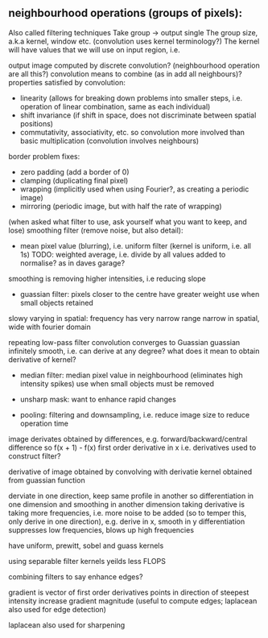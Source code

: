 <!-- SPDX-License-Identifier: zlib-acknowledgement -->
## neighbourhood operations (groups of pixels):
Also called filtering techniques
Take group -> output single
The group size, a.k.a kernel, window etc. (convolution uses kernel terminology?)
The kernel will have values that we will use on input region, i.e.  
 
output image computed by discrete convolution? (neighbourhood operation are all this?)
convolution means to combine (as in add all neighbours)?
properties satisfied by convolution:
  * linearity (allows for breaking down problems into smaller steps, i.e. operation of linear combination, same as each individual)
  * shift invariance (if shift in space, does not discriminate between spatial positions)
  * commutativity, associativity, etc.
so convolution more involved than basic multiplication (convolution involves neighbours)

border problem fixes:
* zero padding (add a border of 0)
* clamping (duplicating final pixel)
* wrapping (implicitly used when using Fourier?, as creating a periodic image)
* mirroring (periodic image, but with half the rate of wrapping)

(when asked what filter to use, ask yourself what you want to keep, and lose)
smoothing filter (remove noise, but also detail): 
* mean pixel value (blurring), i.e. uniform filter (kernel is uniform, i.e. all 1s)
TODO: weighted average, i.e. divide by all values added to normalise? as in daves garage?

smoothing is removing higher intensities, i.e reducing slope
* guassian filter: pixels closer to the centre have greater weight
use when small objects retained

slowy varying in spatial: frequency has very narrow range
narrow in spatial, wide with fourier domain

repeating low-pass filter convolution converges to Guassian
guassian infinitely smooth, i.e. can derive at any degree? 
what does it mean to obtain derivative of kernel?

* median filter: median pixel value in neighbourhood (eliminates high intensity spikes)
use when small objects must be removed

* unsharp mask: want to enhance rapid changes

* pooling: filtering and downsampling, i.e. reduce image size to reduce operation time

image derivates obtained by differences, e.g. forward/backward/central difference
so f(x + 1) - f(x) first order derivative in x
i.e. derivatives used to construct filter? 

derivative of image obtained by convolving with derivatie kernel obtained from guassian function

derviate in one direction, keep same profile in another
so differentiation in one dimension and smoothing in another dimension
taking derivative is taking more frequencies, i.e. more noise to be added (so to temper this, only derive in one direction), e.g. derive in x, smooth in y
differentiation suppresses low frequencies, blows up high frequencies

have uniform, prewitt, sobel and guass kernels

using separable filter kernels yeilds less FLOPS

combining filters to say enhance edges?

gradient is vector of first order derivatives
points in direction of steepest intensity increase
gradient magnitude (useful to compute edges; laplacean also used for edge detection)

laplacean also used for sharpening  
